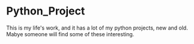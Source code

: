 # Python_Project
This is my life's work, and it has a lot of my python projects, new and old. Mabye someone will find some of these interesting.
